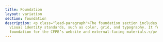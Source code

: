 ```yaml
---
title: Foundation
layout: variation
section: foundation
description: <p class="lead-paragraph">The foundation section includes our
  visual identity standards, such as color, grid, and typography. It forms the
  foundation for the CFPB’s website and external-facing materials.</p>
---
```

